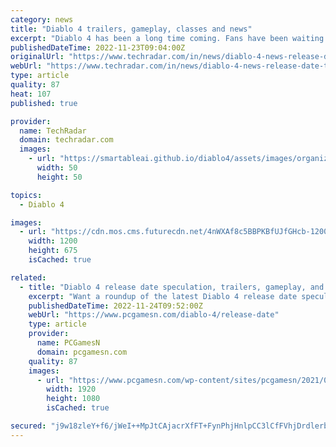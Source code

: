 ```yaml
---
category: news
title: "Diablo 4 trailers, gameplay, classes and news"
excerpt: "Diablo 4 has been a long time coming. Fans have been waiting with baited breath for years now, so we're happy to say that there really isn't all that long to wait until release. So far ..."
publishedDateTime: 2022-11-23T09:04:00Z
originalUrl: "https://www.techradar.com/in/news/diablo-4-news-release-date-trailers-rumors"
webUrl: "https://www.techradar.com/in/news/diablo-4-news-release-date-trailers-rumors"
type: article
quality: 87
heat: 107
published: true

provider:
  name: TechRadar
  domain: techradar.com
  images:
    - url: "https://smartableai.github.io/diablo4/assets/images/organizations/techradar.com-50x50.jpg"
      width: 50
      height: 50

topics:
  - Diablo 4

images:
  - url: "https://cdn.mos.cms.futurecdn.net/4nWXAf8c5BBPKBfUJfGHcb-1200-80.jpg"
    width: 1200
    height: 675
    isCached: true

related:
  - title: "Diablo 4 release date speculation, trailers, gameplay, and news"
    excerpt: "Want a roundup of the latest Diablo 4 release date speculation and news? Announced during BlizzCon 2019, the upcoming entry in the demon-slaying action RPG game series has had many different ..."
    publishedDateTime: 2022-11-24T09:52:00Z
    webUrl: "https://www.pcgamesn.com/diablo-4/release-date"
    type: article
    provider:
      name: PCGamesN
      domain: pcgamesn.com
    quality: 87
    images:
      - url: "https://www.pcgamesn.com/wp-content/sites/pcgamesn/2021/07/diablo-4-release-date.jpg"
        width: 1920
        height: 1080
        isCached: true

secured: "j9w18zleY+f6/jWeI++MpJtCAjacrXfFT+FynPhjHnlpCC3lCfFVhjDrdlerbh6+p7dGc5rmyNSB5YcuMsic3UBQYv/7mjFSpGci/jQ5D+t50VaHDOxKuVv1PesKnKqgN14GjACPd5JWeE57YGiaFqc5+aBSIR+dyrKzcNlutMVF52iS8GVlL8ZspeFtTfgzQ8ifjn/KDsRglx7hSWEYeZoeCsrUyzB+d01b41CNGzaEgTMPQVbGAE0tqm3BEcV3Mja28q/7+dYs0aVGTMTQHEbphD7OhqONcaJ5S54pX11HgSbVzewz9EKIFFcmKwIjAijm1nCIhW8cFVATgFb8p9EHhlRKtV26GLMKaErM4Oc=;qJelCxXDhbBIURonVGKY2A=="
---
```


